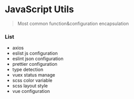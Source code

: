 # JavaScript Utils

> Most common function&configuration encapsulation

### List

- axios
- eslist js configuration
- eslint json configuration
- prettier configuration
- type detection
- vuex status manage
- scss color variable
- scss layout style
- vue configuration